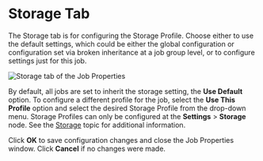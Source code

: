 # Storage Tab

The Storage tab is for configuring the Storage Profile. Choose either to use the default settings,
which could be either the global configuration or configuration set via broken inheritance at a job
group level, or to configure settings just for this job.

![Storage tab of the Job Properties](/img/versioned_docs/accessanalyzer_11.6/accessanalyzer/admin/settings/storage/storage.webp)

By default, all jobs are set to inherit the storage setting, the **Use Default** option. To
configure a different profile for the job, select the **Use This Profile** option and select the
desired Storage Profile from the drop-down menu. Storage Profiles can only be configured at the
**Settings** > **Storage** node. See the
[Storage](/docs/accessanalyzer/11.6/admin/settings/storage/overview.md)
topic for additional information.

Click **OK** to save configuration changes and close the Job Properties window. Click **Cancel** if
no changes were made.
